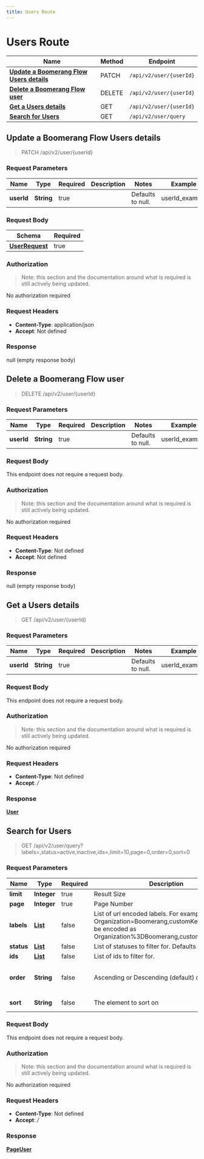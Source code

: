 ```yaml
---
title: Users Route
---
```


# Users Route




| Name | Method | Endpoint |
|------------- | ------------- | -------------|
| [**Update a Boomerang Flow Users details**](#apply1) | PATCH | `/api/v2/user/{userId}` |
| [**Delete a Boomerang Flow user**](#deleteFlowUser) | DELETE | `/api/v2/user/{userId}` |
| [**Get a Users details**](#getUserByID) | GET | `/api/v2/user/{userId}` |
| [**Search for Users**](#getUsers) | GET | `/api/v2/user/query` |


<a name="apply1"></a>

## **Update a Boomerang Flow Users details**

> PATCH /api/v2/user/{userId}


### Request Parameters


| Name | Type | Required | Description | Notes | Example |
| ---- | ---- | -------- | ----------- | --- |---|
| **userId** | **String** | true |  | Defaults to null. | userId_example


### Request Body
| Schema | Required | 
| ------ | --- | 
| [**UserRequest**](./Models/UserRequest) | true |


### Authorization

> Note: this section and the documentation around what is required is still actively being updated.

No authorization required

### Request Headers

- **Content-Type**: application/json
- **Accept**: Not defined

### Response

null (empty response body)

<a name="deleteFlowUser"></a>

## **Delete a Boomerang Flow user**

> DELETE /api/v2/user/{userId}


### Request Parameters


| Name | Type | Required | Description | Notes | Example |
| ---- | ---- | -------- | ----------- | --- |---|
| **userId** | **String** | true |  | Defaults to null. | userId_example


### Request Body
This endpoint does not require a request body.

### Authorization

> Note: this section and the documentation around what is required is still actively being updated.

No authorization required

### Request Headers

- **Content-Type**: Not defined
- **Accept**: Not defined

### Response

null (empty response body)

<a name="getUserByID"></a>

## **Get a Users details**

> GET /api/v2/user/{userId}


### Request Parameters


| Name | Type | Required | Description | Notes | Example |
| ---- | ---- | -------- | ----------- | --- |---|
| **userId** | **String** | true |  | Defaults to null. | userId_example


### Request Body
This endpoint does not require a request body.

### Authorization

> Note: this section and the documentation around what is required is still actively being updated.

No authorization required

### Request Headers

- **Content-Type**: Not defined
- **Accept**: */*

### Response

[**User**](./Models/User.md)

<a name="getUsers"></a>

## **Search for Users**

> GET /api/v2/user/query?labels=,status=active,inactive,ids=,limit=10,page=0,order=0,sort=0


### Request Parameters


| Name | Type | Required | Description | Notes | Example |
| ---- | ---- | -------- | ----------- | --- |---|
| **limit** | **Integer** | true | Result Size | Defaults to null. | 10
| **page** | **Integer** | true | Page Number | Defaults to null. | 0
| **labels** | [**List**](./Models/String) | false | List of url encoded labels. For example Organization&#x3D;Boomerang,customKey&#x3D;test would be encoded as Organization%3DBoomerang,customKey%3Dtest) | Defaults to null. | 
| **status** | [**List**](./Models/String) | false | List of statuses to filter for. Defaults to all. | Defaults to null. | active,inactive
| **ids** | [**List**](./Models/String) | false | List of ids to filter for. | Defaults to null. | 
| **order** | **String** | false | Ascending or Descending (default) order | Defaults to Optional[DESC]. Enum: [ASC, DESC] | 0
| **sort** | **String** | false | The element to sort on | Defaults to Optional[name]. | 0


### Request Body
This endpoint does not require a request body.

### Authorization

> Note: this section and the documentation around what is required is still actively being updated.

No authorization required

### Request Headers

- **Content-Type**: Not defined
- **Accept**: */*

### Response

[**PageUser**](./Models/PageUser.md)

